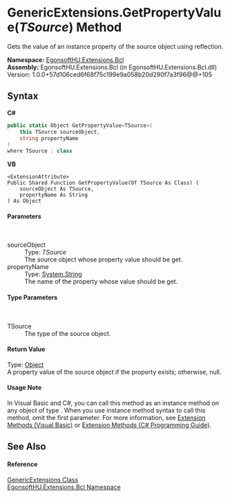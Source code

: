 # GenericExtensions.GetPropertyValue(*TSource*) Method 
 

Gets the value of an instance property of the source object using reflection.

**Namespace:**&nbsp;<a href="N_EgonsoftHU_Extensions_Bcl.md">EgonsoftHU.Extensions.Bcl</a><br />**Assembly:**&nbsp;EgonsoftHU.Extensions.Bcl (in EgonsoftHU.Extensions.Bcl.dll) Version: 1.0.0+57d106ced6f68f75c199e9a058b20d290f7a3f96@@+105

## Syntax

**C#**<br />
``` C#
public static Object GetPropertyValue<TSource>(
	this TSource sourceObject,
	string propertyName
)
where TSource : class

```

**VB**<br />
``` VB
<ExtensionAttribute>
Public Shared Function GetPropertyValue(Of TSource As Class) ( 
	sourceObject As TSource,
	propertyName As String
) As Object
```


#### Parameters
&nbsp;<dl><dt>sourceObject</dt><dd>Type: *TSource*<br />The source object whose property value should be get.</dd><dt>propertyName</dt><dd>Type: <a href="https://docs.microsoft.com/dotnet/api/system.string" target="_blank" rel="noopener noreferrer">System.String</a><br />The name of the property whose value should be get.</dd></dl>

#### Type Parameters
&nbsp;<dl><dt>TSource</dt><dd>The type of the source object.</dd></dl>

#### Return Value
Type: <a href="https://docs.microsoft.com/dotnet/api/system.object" target="_blank" rel="noopener noreferrer">Object</a><br />A property value of the source object if the property exists; otherwise, null.

#### Usage Note
In Visual Basic and C#, you can call this method as an instance method on any object of type . When you use instance method syntax to call this method, omit the first parameter. For more information, see <a href="https://docs.microsoft.com/dotnet/visual-basic/programming-guide/language-features/procedures/extension-methods" target="_blank" rel="noopener noreferrer">Extension Methods (Visual Basic)</a> or <a href="https://docs.microsoft.com/dotnet/csharp/programming-guide/classes-and-structs/extension-methods" target="_blank" rel="noopener noreferrer">Extension Methods (C# Programming Guide)</a>.

## See Also


#### Reference
<a href="T_EgonsoftHU_Extensions_Bcl_GenericExtensions.md">GenericExtensions Class</a><br /><a href="N_EgonsoftHU_Extensions_Bcl.md">EgonsoftHU.Extensions.Bcl Namespace</a><br />